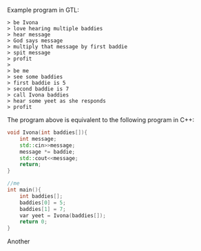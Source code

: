 Example program in GTL:
```
> be Ivona
> love hearing multiple baddies
> hear message
> God says message
> multiply that message by first baddie
> spit message
> profit
>
> be me
> see some baddies
> first baddie is 5
> second baddie is 7
> call Ivona baddies
> hear some yeet as she responds
> profit
```

The program above is equivalent to the following program in C++:
```c++
void Ivona(int baddies[]){
	int message;
	std::cin>>message;
	message *= baddie;
	std::cout<<message;
	return;
}

//me
int main(){
	int baddies[];
	baddies[0] = 5;
	baddies[1] = 7;
	var yeet = Ivona(baddies[]);
	return 0;
}
```

Another
```
